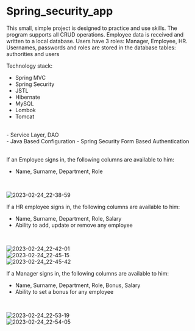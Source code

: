 # Spring_security_app

This small, simple project is designed to practice and use skills.
The program supports all CRUD operations. Employee data is received and written to a local database.
Users have 3 roles: Manager, Employee, HR. 
Usernames, passwords and roles are stored in the database tables: authorities and users

Technology stack:
- Spring MVC
- Spring Security
- JSTL
- Hibernate 
- MySQL
- Lombok
- Tomcat
<br>
- Service Layer, DAO
<br>
- Java Based Configuration
- Spring Security Form Based Authentication

<br>
<br>

If an Employee signs in, the following columns are available to him:
- Name, Surname, Department, Role
<br>

![2023-02-24_22-38-59](https://user-images.githubusercontent.com/100590447/221275365-0be00867-584b-424b-9f67-648b02dc357a.png)

If a HR employee signs in, the following columns are available to him:
- Name, Surname, Department, Role, Salary
- Ability to add, update or remove any employee
<br>

![2023-02-24_22-42-01](https://user-images.githubusercontent.com/100590447/221277032-439fb98f-9285-49d4-ac5e-27f260417933.png)
<br>
![2023-02-24_22-45-15](https://user-images.githubusercontent.com/100590447/221277063-dd390101-74b4-4d5f-9a30-97b5d0340293.png)
<br>
![2023-02-24_22-45-42](https://user-images.githubusercontent.com/100590447/221277089-f3259f24-c568-4b0b-8285-edc8c61d5bef.png)
<br>

If a Manager signs in, the following columns are available to him:
- Name, Surname, Department, Role, Bonus, Salary
- Ability to set a bonus for any employee
<br>

![2023-02-24_22-53-19](https://user-images.githubusercontent.com/100590447/221278003-59caf1f2-bd84-4919-909f-3fc148427a41.png)
<br>
![2023-02-24_22-54-05](https://user-images.githubusercontent.com/100590447/221278045-8a275462-2ea0-4724-b13d-3b73955d8f0e.png)

